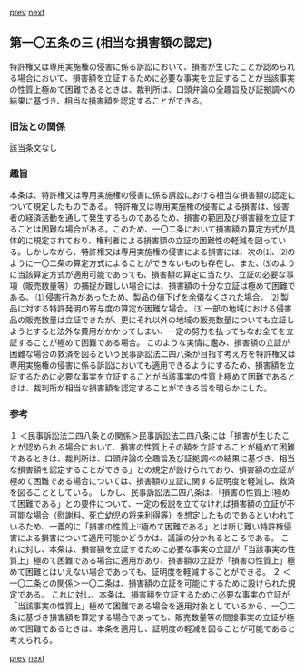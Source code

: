 [prev](/specific\markdowns\特許法\149_Mp-Ch_4-Se_2-At_105_2_12.md)
[next](/specific\markdowns\特許法\151_Mp-Ch_4-Se_2-At_105_4.md)
## 第一〇五条の三 (相当な損害額の認定)
特許権又は専用実施権の侵害に係る訴訟において、損害が生じたことが認められる場合において、損害額を立証するために必要な事実を立証することが当該事実の性質上極めて困難であるときは、裁判所は、口頭弁論の全趣旨及び証拠調べの結果に基づき、相当な損害額を認定することができる。

### 旧法との関係
該当条文なし

### 趣旨
本条は、特許権又は専用実施権の侵害に係る訴訟における相当な損害額の認定について規定したものである。
特許権又は専用実施権の侵害による損害は、侵害者の経済活動を通して発生するものであるため、損害の範囲及び損害額を立証することは困難な場合がある。このため、一〇二条において損害額の算定方式が具体的に規定されており、権利者による損害額の立証の困難性の軽減を図っている。しかしながら、特許権又は専用実施権の侵害による損害には、次の⑴、⑵のように一〇二条の算定方式によることができないものも存在し、また、⑶のように当該算定方式が適用可能であっても、損害額の算定に当たり、立証の必要な事項（販売数量等）の捕捉が難しい場合には、損害額の十分な立証は極めて困難である。
⑴ 侵害行為があったため、製品の値下げを余儀なくされた場合。
⑵ 製品に対する特許発明の寄与度の算定が困難な場合。
⑶ 一部の地域における侵害品の販売数量は立証できたが、更にそれ以外の地域の販売数量についても立証しようとすると法外な費用がかかってしまい、一定の努力を払ってもなお全てを立証することが極めて困難である場合。
このような実情に鑑み、損害額の立証が困難な場合の救済を図るという民事訴訟法二四八条が目指す考え方を特許権又は専用実施権の侵害に係る訴訟においても適用できるようにするため、損害額を立証するために必要な事実を立証することが当該事実の性質上極めて困難であるときは、裁判所が相当な損害額を認定することができる旨を明らかにした。

### 参考
１ ＜民事訴訟法二四八条との関係＞民事訴訟法二四八条には「損害が生じたことが認められる場合において、損害の性質上その額を立証することが極めて困難であるときは、裁判所は、口頭弁論の全趣旨及び証拠調べの結果に基づき、相当な損害額を認定することができる」との規定が設けられており、損害額の立証が極めて困難である場合については、損害額の立証に関する証明度を軽減し、救済を図ることとしている。
しかし、民事訴訟法二四八条は、「損害の性質上⁝⁝極めて困難である」との要件について、一定の仮説を立てなければ損害額の立証が不可能な場合（慰謝料、死亡幼児の将来利得等）を想定したものであるといわれているため、一義的に「損害の性質上⁝⁝極めて困難である」とは断じ難い特許権侵害による損害について適用可能かどうかは、議論の分かれるところである。
これに対し、本条は、損害額を立証するために必要な事実の立証が「当該事実の性質上」極めて困難である場合に適用があり、損害額の立証が「損害の性質上」極めて困難とはいえない場合であっても、証明度を軽減することができる。
２ ＜一〇二条との関係＞一〇二条は、損害額の立証を可能にするために設けられた規定である。
これに対し、本条は、損害額を立証するために必要な事実の立証が「当該事実の性質上」極めて困難である場合を適用対象としているから、一〇二条に基づき損害額を算定する場合であっても、販売数量等の間接事実の立証が極めて困難であるときは、本条を適用し、証明度の軽減を図ることが可能であると考えられる。

[prev](/specific\markdowns\特許法\149_Mp-Ch_4-Se_2-At_105_2_12.md)
[next](/specific\markdowns\特許法\151_Mp-Ch_4-Se_2-At_105_4.md)